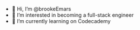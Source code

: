 - 👋 Hi, I’m @brookeEmars
- 👀 I’m interested in becoming a full-stack engineer
- 🌱 I’m currently learning on Codecademy

<!---
brookeEmars/brookeEmars is a ✨ special ✨ repository because its `README.md` (this file) appears on your GitHub profile.
You can click the Preview link to take a look at your changes.
--->
